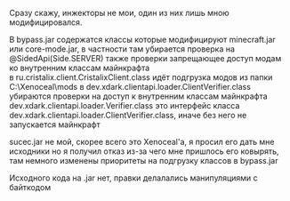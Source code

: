 Сразу скажу, инжекторы не мои, один из них лишь мною модифицировался.

В bypass.jar содержатся классы которые модифицируют minecraft.jar или core-mode.jar, в частности там убирается проверка на @SidedApi(Side.SERVER) также проверки запрещающее доступ модам ко внутренним классам майнкрафта  
в ru.cristalix.client.CristalixClient.class идёт подгрузка модов из папки C:\Xenoceal\mods
в dev.xdark.clientapi.loader.ClientVerifier.class убираются проверки на доступ к внутренним классам майнкрафта   
dev.xdark.clientapi.loader.Verifier.class это интерфейс класса dev.xdark.clientapi.loader.ClientVerifier.class, иначе без него не запускается майнкрафт

sucec.jar не мой, скорее всего это Xenoceal'а, я просил его дать мне исходники но я получил отказ из-за чего мне пришлось его ковырять, там немного изменены приоритеты на подгрузку классов в bypass.jar

Исходного кода на .jar нет, правки делалались манипуляциями с байткодом